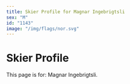```yaml
---
title: Skier Profile for Magnar Ingebrigtsli
sex: "M"
id: "1143"
image: "/img/flags/nor.svg" 
---
```


# Skier Profile

This page is for: Magnar Ingebrigtsli.
    